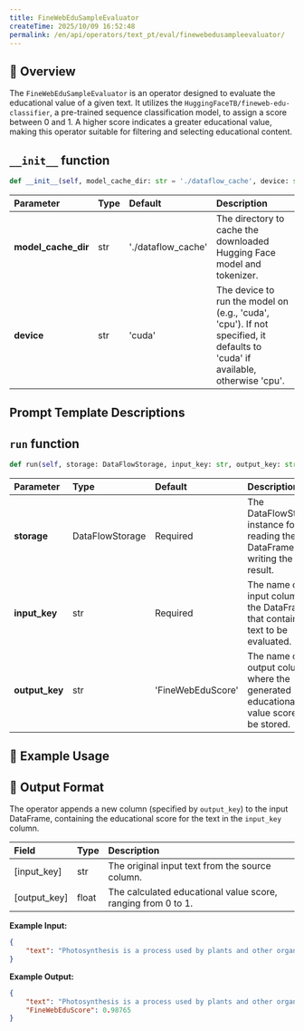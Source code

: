 ```yaml
---
title: FineWebEduSampleEvaluator
createTime: 2025/10/09 16:52:48
permalink: /en/api/operators/text_pt/eval/finewebedusampleevaluator/
---
```


## 📘 Overview

The `FineWebEduSampleEvaluator` is an operator designed to evaluate the educational value of a given text. It utilizes the `HuggingFaceTB/fineweb-edu-classifier`, a pre-trained sequence classification model, to assign a score between 0 and 1. A higher score indicates a greater educational value, making this operator suitable for filtering and selecting educational content.

## `__init__` function

```python
def __init__(self, model_cache_dir: str = './dataflow_cache', device: str = 'cuda')
```

| Parameter | Type | Default | Description |
| :--- | :--- | :--- | :--- |
| **model\_cache\_dir** | str | './dataflow\_cache' | The directory to cache the downloaded Hugging Face model and tokenizer. |
| **device** | str | 'cuda' | The device to run the model on (e.g., 'cuda', 'cpu'). If not specified, it defaults to 'cuda' if available, otherwise 'cpu'. |

## Prompt Template Descriptions

## `run` function

```python
def run(self, storage: DataFlowStorage, input_key: str, output_key: str='FineWebEduScore')
```

| Parameter | Type | Default | Description |
| :--- | :--- | :--- | :--- |
| **storage** | DataFlowStorage | Required | The DataFlowStorage instance for reading the input DataFrame and writing the result. |
| **input\_key** | str | Required | The name of the input column in the DataFrame that contains the text to be evaluated. |
| **output\_key** | str | 'FineWebEduScore' | The name of the output column where the generated educational value scores will be stored. |

## 🧠 Example Usage

## 🧾 Output Format

The operator appends a new column (specified by `output_key`) to the input DataFrame, containing the educational score for the text in the `input_key` column.

| Field | Type | Description |
| :--- | :--- | :--- |
| [input\_key] | str | The original input text from the source column. |
| [output\_key] | float | The calculated educational value score, ranging from 0 to 1. |

**Example Input:**
```json
{
    "text": "Photosynthesis is a process used by plants and other organisms to convert light energy into chemical energy, through a process that uses sunlight, water, and carbon dioxide."
}
```

**Example Output:**
```json
{
    "text": "Photosynthesis is a process used by plants and other organisms to convert light energy into chemical energy, through a process that uses sunlight, water, and carbon dioxide.",
    "FineWebEduScore": 0.98765
}
```
